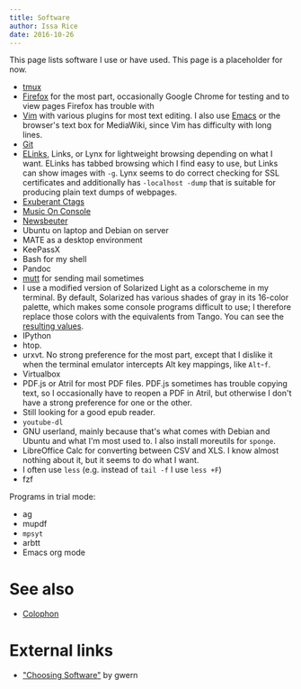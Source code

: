 ```yaml
---
title: Software
author: Issa Rice
date: 2016-10-26
---
```


This page lists software I use or have used.
This page is a placeholder for now.

- [tmux]()
- [Firefox]() for the most part, occasionally Google Chrome for testing and to
  view pages Firefox has trouble with
- [Vim]() with various plugins for most text editing.
  I also use [Emacs]() or the browser's text box for MediaWiki, since Vim has
  difficulty with long lines.
- [Git]()
- [ELinks](), Links, or Lynx for lightweight browsing depending on what I want.
  ELinks has tabbed browsing which I find easy to use, but Links can show
  images with `-g`. Lynx seems to do correct checking for SSL certificates and
  additionally has `-localhost -dump` that is suitable for producing plain text
  dumps of webpages.
- [Exuberant Ctags]()
- [Music On Console]()
- [Newsbeuter]()
- Ubuntu on laptop and Debian on server
- MATE as a desktop environment
- KeePassX
- Bash for my shell
- Pandoc
- [mutt]() for sending mail sometimes
- I use a modified version of Solarized Light as a colorscheme in my terminal.
  By default, Solarized has various shades of gray in its 16-color palette,
  which makes some console programs difficult to use; I therefore replace those
  colors with the equivalents from Tango.
  You can see the [resulting values][colors].
- IPython
- htop.
- urxvt.
  No strong preference for the most part, except that I dislike it when the
  terminal emulator intercepts Alt key mappings, like `Alt`-`f`.
- Virtualbox
- PDF.js or Atril for most PDF files.
  PDF.js sometimes has trouble copying text, so I occasionally have to reopen a
  PDF in Atril, but otherwise I don't have a strong preference for one or the
  other.
- Still looking for a good epub reader.
- `youtube-dl`
- GNU userland, mainly because that's what comes with Debian and Ubuntu and
  what I'm most used to.
  I also install moreutils for `sponge`.
- LibreOffice Calc for converting between CSV and XLS.
  I know almost nothing about it, but it seems to do what I want.
- I often use `less` (e.g. instead of `tail -f` I use `less +F`)
- fzf

Programs in trial mode:

- ag
- mupdf
- `mpsyt`
- arbtt
- Emacs org mode

# See also

- [Colophon]()

# External links

- ["Choosing Software"][choose] by gwern

[choose]: https://www.gwern.net/Choosing%20Software "gwern. “Choosing Software - Gwern.net”."
[colors]: https://github.com/riceissa/dotfiles/blob/db4954185ed242fa909f63494261efa9fa2d29e4/xterm-colors.txt#L41-L61
